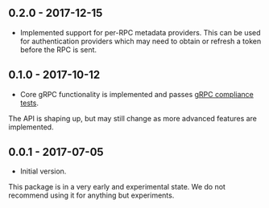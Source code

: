 ## 0.2.0 - 2017-12-15

* Implemented support for per-RPC metadata providers. This can be used for
  authentication providers which may need to obtain or refresh a token before
  the RPC is sent.

## 0.1.0 - 2017-10-12

* Core gRPC functionality is implemented and passes
[gRPC compliance tests](https://github.com/grpc/grpc/blob/master/doc/interop-test-descriptions.md).

The API is shaping up, but may still change as more advanced features are implemented.

## 0.0.1 - 2017-07-05

* Initial version.

This package is in a very early and experimental state. We do not recommend
using it for anything but experiments.

